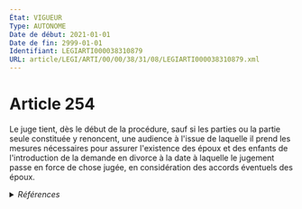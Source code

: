 ```yaml
---
État: VIGUEUR
Type: AUTONOME
Date de début: 2021-01-01
Date de fin: 2999-01-01
Identifiant: LEGIARTI000038310879
URL: article/LEGI/ARTI/00/00/38/31/08/LEGIARTI000038310879.xml
---
```


<h1>Article 254</h1>

Le juge tient, dès le début de la procédure, sauf si les parties ou la partie
seule constituée y renoncent, une audience à l'issue de laquelle il prend les
mesures nécessaires pour assurer l'existence des époux et des enfants de
l'introduction de la demande en divorce à la date à laquelle le jugement passe
en force de chose jugée, en considération des accords éventuels des époux.


<details>
  <summary><em>Références</em></summary>

  <h2>Articles faisant référence à l'article</h2>
  
  <ul>
    <li>
      <a href="https://legal.tricoteuses.fr//redirection/LEGIARTI000038310935?vers=git&vers=legifrance">Code civil - article 252 AUTONOME VIGUEUR, en vigueur depuis le 2021-01-01</a> CITATION cible
    </li>
    <li>
      <a href="https://legal.tricoteuses.fr//redirection/LEGIARTI000038262578?vers=git&vers=legifrance">LOI n° 2019-222 du 23 mars 2019 de programmation 2018-2022 et de réforme pour la justice - article 22 ENTIEREMENT_MODIF</a> MODIFIE source
    </li>
  </ul>
  
  <h2>Références faites par l'article</h2>
  
  <ul>
    <li>
      2019-03-23 MODIFIE cible <a href="https://legal.tricoteuses.fr//redirection/LEGIARTI000038262578?vers=git&vers=legifrance">LOI n° 2019-222 du 23 mars 2019 de programmation 2018-2022 et de réforme pour la justice - article 22 ENTIEREMENT_MODIF</a>
    </li>
    <li>
      2999-01-01 CITATION cible <a href="https://legal.tricoteuses.fr//redirection/LEGIARTI000038310504?vers=git&vers=legifrance">Code civil - article 249-3 AUTONOME VIGUEUR, en vigueur depuis le 2019-03-25</a>
    </li>
    <li>
      2999-01-01 CITATION cible <a href="https://legal.tricoteuses.fr//redirection/LEGIARTI000006423370?vers=git&vers=legifrance">Code civil - article 250-2 AUTONOME VIGUEUR, en vigueur depuis le 2005-01-01</a>
    </li>
    <li>
      2999-01-01 CITATION source <a href="https://legal.tricoteuses.fr//redirection/LEGIARTI000038310935?vers=git&vers=legifrance">Code civil - article 252 AUTONOME VIGUEUR, en vigueur depuis le 2021-01-01</a>
    </li>
    <li>
      2999-01-01 CITATION cible <a href="https://legal.tricoteuses.fr//redirection/LEGIARTI000006411968?vers=git&vers=legifrance">Code de procédure civile - article 1111 AUTONOME ABROGE, en vigueur du 2005-01-01 au 2021-01-01</a>
    </li>
    <li>
      2999-01-01 CITATION cible <a href="https://legal.tricoteuses.fr//redirection/LEGIARTI000042597206?vers=git&vers=legifrance">Code de procédure civile - article 1117 AUTONOME VIGUEUR, en vigueur depuis le 2021-01-01</a>
    </li>
    <li>
      CODIFICATION source Loi 1803-03-14
    </li>
  </ul>
</details>
